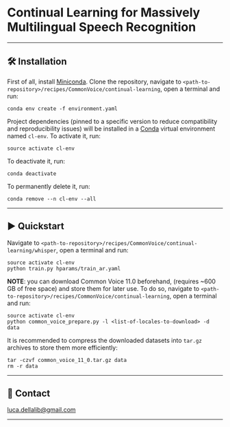 # Continual Learning for Massively Multilingual Speech Recognition

---------------------------------------------------------------------------------------------------------

## 🛠️️ Installation

First of all, install [Miniconda](https://docs.conda.io/en/latest/miniconda.html).
Clone the repository, navigate to `<path-to-repository>/recipes/CommonVoice/continual-learning`, open a terminal and run:

```
conda env create -f environment.yaml
```

Project dependencies (pinned to a specific version to reduce compatibility and reproducibility issues)
will be installed in a [Conda](https://www.anaconda.com/) virtual environment named `cl-env`.
To activate it, run:

```
source activate cl-env
```

To deactivate it, run:

```
conda deactivate
```

To permanently delete it, run:

```
conda remove --n cl-env --all
```

---------------------------------------------------------------------------------------------------------

## ▶️ Quickstart

Navigate to `<path-to-repository>/recipes/CommonVoice/continual-learning/whisper`, open a terminal and run:

```
source activate cl-env
python train.py hparams/train_ar.yaml
```

**NOTE**: you can download Common Voice 11.0 beforehand, (requires ~600 GB of free space) and store them for later use.
To do so, navigate to `<path-to-repository>/recipes/CommonVoice/continual-learning`, open a terminal and run:

```
source activate cl-env
python common_voice_prepare.py -l <list-of-locales-to-download> -d data
```

It is recommended to compress the downloaded datasets into `tar.gz` archives to store them more efficiently:

```
tar -czvf common_voice_11_0.tar.gz data
rm -r data
```

---------------------------------------------------------------------------------------------------------

## 📧 Contact

[luca.dellalib@gmail.com](mailto:luca.dellalib@gmail.com)

---------------------------------------------------------------------------------------------------------
